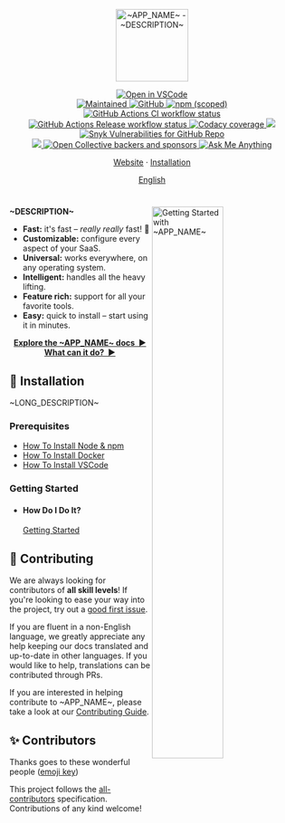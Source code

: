 <p align="center">
  <img
    width="128"
    src="https://raw.githubusercontent.com/~REPO~/master/resources/logo.png"
    alt="~APP_NAME~ - ~DESCRIPTION~"
  />
</p>

<p align="center">
  <a href="https://github1s.com/~REPO~" target="_blank">
    <img alt="Open in VSCode" src="https://open.vscode.dev/badges/open-in-vscode.svg"/>
  </a>
  <br/>
  <a href="https://github.com/~REPO~/graphs/commit-activity" target="_blank">
    <img alt="Maintained" src="https://img.shields.io/badge/Maintained%3F-yes-green.svg">
  </a>
  <a href="https://github.com/~REPO~/blob/master/LICENSE.md" target="_blank">
    <img alt="GitHub" src="https://img.shields.io/github/license/~REPO~?style=flat-square"/>
  </a>
  <a href="https://www.npmjs.com/package/@~APP_NAME~" target="_blank">
    <img alt="npm (scoped)" src="https://img.shields.io/npm/v/@~APP_NAME~?label=npm&style=flat-square"/>
  </a>
  <br/>
  <a href="https://github.com/~REPO~/actions" target="_blank">
    <img
      src="https://img.shields.io/github/workflow/status/~REPO~/CI/master?label=CI&style=flat-square"
      alt="GitHub Actions CI workflow status"/>
  </a>
  <a href="https://github.com/~REPO~/actions" target="_blank">
    <img
      src="https://img.shields.io/github/workflow/status/~REPO~/Release/master?label=Release&style=flat-square"
      alt="GitHub Actions Release workflow status"/>
  </a>
  <a href="https://www.codacy.com/gh/~REPO~/dashboard?utm_source=github.com&amp;utm_medium=referral&amp;utm_content=~REPO~&amp;utm_campaign=Badge_Grade" target="_blank">
    <img alt="Codacy coverage" src="https://img.shields.io/codacy/coverage/9d670d8cdbe243a5b722b5f9d644e406?style=flat-square"/>
  </a>
  <a href="https://www.codacy.com/gh/~REPO~/dashboard?utm_source=github.com&amp;utm_medium=referral&amp;utm_content=~REPO~&amp;utm_campaign=Badge_Grade" target="_blank">
    <img src="https://app.codacy.com/project/badge/Grade/9d670d8cdbe243a5b722b5f9d644e406"/>
  </a>
  <a href="https://github.com/~REPO~/security" target="_blank">
    <img alt="Snyk Vulnerabilities for GitHub Repo" src="https://img.shields.io/snyk/vulnerabilities/github/~REPO~?style=flat-square"/>
  </a>
  <br/>
  <a href="~HOMEPAGE~chat" target="_blank">
    <img src="https://img.shields.io/badge/slack-@~APP_NAME~-green.svg?logo=slack"/>
  </a>
  <a href="https://opencollective.com/~APP_NAME~" target="_blank">
    <img alt="Open Collective backers and sponsors" src="https://img.shields.io/opencollective/all/~APP_NAME~?style=flat-square"/>
  </a>
  <a href="https://github.com/~APP_NAME~/ama" target="_blank">
    <img alt="Ask Me Anything" src="https://img.shields.io/badge/Ask%20me-anything-1abc9c.svg"/>
  </a>
</p>

<p align="center">
  <a href="~HOMEPAGE~">Website</a>
  ·
  <a href="#🚀-installation">Installation</a>
</p>

<p align="center">
  <a href="https://github.com/~REPO~/blob/master/README.md"
    >English</a>
</p>

<h1></h1>

<img
  src="https://raw.githubusercontent.com/~REPO~/master/docs/en-US/demo.gif"
  alt="Getting Started with ~APP_NAME~"
  width="50%"
  align="right"
/>

**~DESCRIPTION~**

- **Fast:** it's fast – _really really_ fast! 🚀
- **Customizable:** configure every aspect of your SaaS.
- **Universal:** works everywhere, on any operating system.
- **Intelligent:** handles all the heavy lifting.
- **Feature rich:** support for all your favorite tools.
- **Easy:** quick to install – start using it in minutes.

<p align="center">
<a href="~HOMEPAGE~docs" target="_blank"><strong>Explore the ~APP_NAME~ docs&nbsp;&nbsp;▶</strong></a>
<br/>
<a href="~HOMEPAGE~" target="_blank"><strong>What can it do?&nbsp;&nbsp;▶</strong></a>
</p>

<a name="🚀-installation"></a>

## 🚀 Installation

~LONG_DESCRIPTION~

### Prerequisites

- [How To Install Node & npm](https://nodejs.org/en/download/current/)
- [How To Install Docker](https://docs.docker.com/get-docker/)
- [How To Install VSCode](https://vscodium.com/#install)

### Getting Started

- #### How Do I Do It?

  [Getting Started](~HOMEPAGE~)

## 🤝 Contributing

We are always looking for contributors of **all skill levels**! If you're looking to ease your way into the project, try out a [good first issue](https://github.com/~REPO~/labels/🌱%20good%20first%20issue).

If you are fluent in a non-English language, we greatly appreciate any help keeping our docs translated and up-to-date in other languages. If you would like to help, translations can be contributed through PRs.

If you are interested in helping contribute to ~APP_NAME~, please take a look at our [Contributing Guide](https://github.com/~REPO~/blob/master/CONTRIBUTING.md).

## ✨ Contributors

Thanks goes to these wonderful people ([emoji key](https://allcontributors.org/docs/en/emoji-key))

<!-- ALL-CONTRIBUTORS-LIST:START - Do not remove or modify this section -->
<!-- ALL-CONTRIBUTORS-LIST:END -->

This project follows the [all-contributors](https://github.com/all-contributors/all-contributors) specification. Contributions of any kind welcome!
